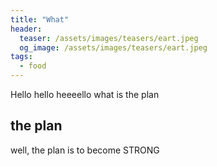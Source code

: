 ```yaml
---
title: "What"
header:
  teaser: /assets/images/teasers/eart.jpeg
  og_image: /assets/images/teasers/eart.jpeg
tags:
  - food
---
```


Hello hello heeeello
what is the plan


## the plan
well, the plan is to become STRONG

